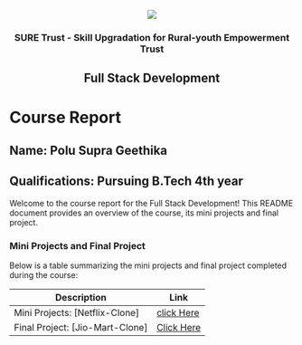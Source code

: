<!-- PROJECT LOGO -->
<br />

<div align="center">
   <img src='https://user-images.githubusercontent.com/73131499/166115643-d3187f47-d38f-41b2-ae42-5ecbbc60de14.png' />


<h3 align="center">SURE Trust - Skill Upgradation for Rural-youth Empowerment Trust</h3>
  <h2>Full Stack Development</h2>
</div>

# Course Report

## Name: Polu Supra Geethika

## Qualifications: Pursuing B.Tech 4th year

Welcome to the course report for the Full Stack Development! This README document provides an overview of the course, its mini projects and final project.

### Mini Projects and Final Project

Below is a table summarizing the mini projects and final project completed during the course:

| Description                               | Link                                    |
|-------------------------------------------|-----------------------------------------|
| Mini Projects: [Netflix-Clone]     | [click Here](https://github.com/sure-trust/G14_FSD/tree/main/Mini%20Projects/SUPRAGEETHIKA%20POLU%20G14FSD)                       |
| Final Project: [Jio-Mart-Clone]     | [Click Here](https://github.com/sure-trust/G14_FSD/tree/main/Final%20Capstone%20Project/SUPRAGEETHIKA%20POLU%20G14FSD)                         |